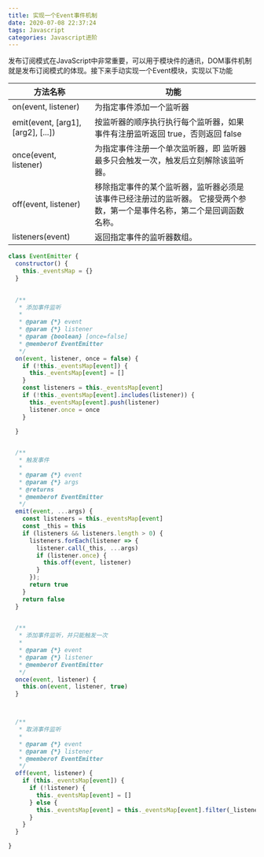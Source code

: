 ```yaml
---
title: 实现一个Event事件机制
date: 2020-07-08 22:37:24
tags: Javascript
categories: Javascript进阶
---
```



发布订阅模式在JavaScript中非常重要，可以用于模块件的通讯，DOM事件机制就是发布订阅模式的体现。接下来手动实现一个Event模块，实现以下功能

| 方法名称 | 功能 |
| --- | --- |
| on(event, listener) | 为指定事件添加一个监听器 |
| emit(event, [arg1], [arg2], [...]) | 按监听器的顺序执行执行每个监听器，如果事件有注册监听返回 true，否则返回 false |
| once(event, listener) | 为指定事件注册一个单次监听器，即 监听器最多只会触发一次，触发后立刻解除该监听器。 |
| off(event, listener) | 移除指定事件的某个监听器，监听器必须是该事件已经注册过的监听器。 它接受两个参数，第一个是事件名称，第二个是回调函数名称。  |
| listeners(event) | 返回指定事件的监听器数组。 |

```javascript
class EventEmitter {
  constructor() {
    this._eventsMap = {}
  }

  
  /**
   * 添加事件监听
   *
   * @param {*} event
   * @param {*} listener
   * @param {boolean} [once=false]
   * @memberof EventEmitter
   */
  on(event, listener, once = false) {
    if (!this._eventsMap[event]) {
      this._eventsMap[event] = []
    }
    const listeners = this._eventsMap[event]
    if (!this._eventsMap[event].includes(listener)) {
      this._eventsMap[event].push(listener)
      listener.once = once
    }
    
  }


  /**
   * 触发事件
   *
   * @param {*} event
   * @param {*} args
   * @returns
   * @memberof EventEmitter
   */
  emit(event, ...args) {
    const listeners = this._eventsMap[event]
    const _this = this
    if (listeners && listeners.length > 0) {
      listeners.forEach(listener => {
        listener.call(_this, ...args)
        if (listener.once) {
          this.off(event, listener)
        }
      });
      return true
    }
    return false
  }

  
  /**
   * 添加事件监听，并只能触发一次
   *
   * @param {*} event
   * @param {*} listener
   * @memberof EventEmitter
   */
  once(event, listener) {
    this.on(event, listener, true)
  }



  /**
   * 取消事件监听
   *
   * @param {*} event
   * @param {*} listener
   * @memberof EventEmitter
   */
  off(event, listener) {
    if (this._eventsMap[event]) {
      if (!listener) {
        this._eventsMap[event] = []
      } else {
        this._eventsMap[event] = this._eventsMap[event].filter(_listener => _listener !== listener)
      }
    }
  }

}
```
